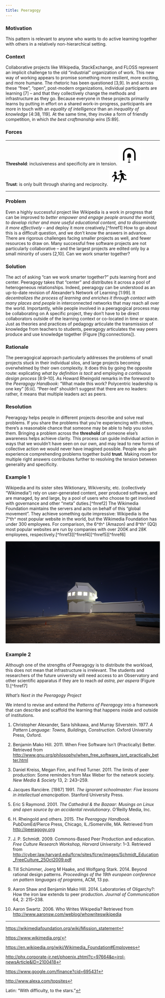 ```yaml
---
title: Peeragogy
---
```


### Motivation 

This pattern is relevant to anyone who wants to do active learning
together with others in a relatively non-hierarchical setting.

### Context 

Collaborative projects like Wikipedia, StackExchange, and FLOSS
represent an implicit challenge to the old “industrial” organization of
work. This new way of working appears to promise something more
resilient, more exciting, and more humane. The rhetoric has been
questioned <span class="citation">\[3,9\]</span>. In and across these
“free”, “open”, post-modern organizations, individual participants are
learning <span class="citation">\[7\]</span> – and that they
collectively change the methods and infrastructure as they go. Because
everyone in these projects primarily learns by putting in effort on a
shared work-in-progress, participants are more in touch with an
*equality of intelligence* than an *inequality of knowledge* <span
class="citation">\[4:38, 119\]</span>. At the same time, they invoke a
form of friendly competition, in which *the best craftmanship wins*
<span class="citation">\[5:89\]</span>.

### Forces

* * *
  **Threshold**: inclusiveness and specificity are in tension.   ![image](https://raw.githubusercontent.com/Peeragogy/Peeragogy.github.io/master/images/threshold.png)  
  **Trust**: is only built through sharing and reciprocity.      ![image](https://raw.githubusercontent.com/Peeragogy/Peeragogy.github.io/master/images/trust.png)

* * *

### Problem

Even a highly successful project like Wikipedia is a work in progress
that can be improved to **better* empower and engage people around the
world, to develop *richer and more useful* educational content, and to
disseminate it *more* effectively* – and deploy it more
creatively.[^fnref1] How to go about this is a
difficult question, and we don’t know the answers in advance. There are
rigorous challenges facing smaller projects as well, and fewer resources
to draw on. Many successful free software projects are not particularly
collaborative – and the largest projects are edited only by a small
minority of users <span class="citation">\[2,10\]</span>. Can we work
smarter together?

### Solution 

The act of asking “can we work smarter together?” puts learning front
and center. Peeragogy takes that “center” and distributes it across a
pool of heterogeneous relationships. Indeed, peeragogy can be understood
as an up-to-date revision of Alexander’s <span><span>Network of
Learning</span></span> <span class="citation">\[1:99\]</span>. It
*decentralizes the process of learning and enriches it through contact
with many places and people* in interconnected networks that may reach
all over the world. Importantly, while people involved in a peeragogical
process may be collaborating on <span><span>A specific
project</span></span>, they don’t have to be direct collaborators
outside of the learning context or co-located in time or space. Just as
theories and practices of pedagogy articulate the transmission of
knowledge from teachers to students, peeragogy articulates the way peers
produce and use knowledge together (Figure \[fig:connections\]).

### Rationale 

The peeragogical approach particularly addresses the problems of small
projects stuck in their individual silos, and large projects becoming
overwhelmed by their own complexity. It does this by going the opposite
route: explicating *what by definition is tacit* and employing *a
continuous design process* <span class="citation">\[8:9–10\]</span>. As
Howard Rheingold remarks in the foreword to the *Peeragogy Handbook*:
“What made this work? Polycentric leadership is one key” <span
class="citation">\[6:iii\]</span>. “Peer-led” shouldn’t suggest that
there are no leaders: rather, it means that multiple leaders act as
peers.

### Resolution 

Peeragogy helps people in different projects describe and solve real
problems. If you share the problems that you’re experiencing with
others, there’s a reasonable chance that someone may be able to help you
solve them. Bringing a problem across the **threshold** of someone
else’s awareness helps achieve clarity. This process can guide
individual action in ways that we wouldn’t have seen on our own, and may
lead to new forms of collective action we would never have imagined
possible. People who gain experience comprehending problems together
build **trust**. Making room for multiple right answers contributes
further to resolving the tension between generality and specificity.

### Example 1 

Wikipedia and its sister sites Wiktionary, Wikiversity, etc.
(collectively “Wikimedia”) rely on user-generated content, peer produced
software, and are managed, by and large, by a pool of users who choose
to get involved with governance and other “meta”
duties.[^fnref2] The Wikimedia Foundation
maintains the servers and acts on behalf of this “global movement”. They
achieve something quite impressive: Wikipedia is the 7^th^ most popular
website in the world, but the Wikimedia Foundation has under 300
employees. For comparison, the 6^th^ (Amazon) and 8^th^ (QQ) most
popular websites are run by companies with over 200K and 28K employees,
respectively.[^fnref3][^fnref4][^fnref5][^fnref6]

![image](https://raw.githubusercontent.com/Peeragogy/Peeragogy.github.io/master/images/Space_Surveillance_Telescope.jpg)

### Example 2 

Although one of the strengths of <span><span>Peeragogy</span></span> is
to distribute the workload, this does not mean that infrastructure is
irrelevant. The students and researchers of the future university will
need access to an Observatory and other scientific apparatus if they are
to reach *ad astra, per aspera* (Figure 1).[^fnref7]

*What’s Next in the Peeragogy Project*

We intend to revise and extend the *Patterns of Peeragogy* into a
framework that can describe and scaffold the learning that happens
inside and outside of institutions.

1. Christopher Alexander, Sara Ishikawa, and Murray Silverstein. 1977.
*A Pattern Language: Towns, Buildings, Construction*. Oxford University
Press, Oxford.

2. Benjamin Mako Hill. 2011. When Free Software Isn’t (Practically)
Better. Retrieved from <http://www.gnu.org/philosophy/when_free_software_isnt_practically_better.html>

3. Daniel Kreiss, Megan Finn, and Fred Turner. 2011. The limits of peer
production: Some reminders from Max Weber for the network society. *New
Media & Society* 13, 2: 243–259.

4. Jacques Rancière. \[1987\] 1991. *The ignorant schoolmaster: Five
lessons in intellectual emancipation*. Stanford University Press.

5. Eric S Raymond. 2001. *The Cathedral & the Bazaar: Musings on Linux
and open source by an accidental revolutionary*. O’Reilly Media, Inc.

6. H. Rheingold and others. 2015. *The Peeragogy Handbook*.
PubDomEd/Pierce Press, Chicago, IL./Somerville, MA. Retrieved from <http://peeragogy.org>

7. J. P. Schmidt. 2009. Commons-Based Peer Production and education. *Free Culture Research Workshop, Harvard University*: 1–3. Retrieved from <http://cyber.law.harvard.edu/fcrw/sites/fcrw/images/Schmidt_Education_FreeCulture_25Oct2009.pdf>

8. Till Schümmer, Joerg M Haake, and Wolfgang Stark. 2014. Beyond rational design patterns. *Proceedings of the 19th european conference on pattern languages of programs*, ACM, 13 pp.

9. Aaron Shaw and Benjamin Mako Hill. 2014. Laboratories of Oligarchy?: How the iron law extends to peer production. *Journal of Communication* 64, 2: 215–238.

10. Aaron Swartz. 2006. Who Writes Wikipedia? Retrieved from <http://www.aaronsw.com/weblog/whowriteswikipedia>

------------------------------------------------------------------------

<https://wikimediafoundation.org/wiki/Mission_statement>[↩](#fnref1)

<https://www.wikimedia.org/>[↩](#fnref2)

<https://en.wikipedia.org/wiki/Wikimedia_Foundation#Employees>[↩](#fnref3)

<http://phx.corporate-ir.net/phoenix.zhtml?c=97664&p=irol-newsArticle&ID=2100418>[↩](#fnref4)

<https://www.google.com/finance?cid=695431>[↩](#fnref5)

<http://www.alexa.com/topsites>[↩](#fnref6)

Latin: “With difficulty, to the stars.”[↩](#fnref7)

